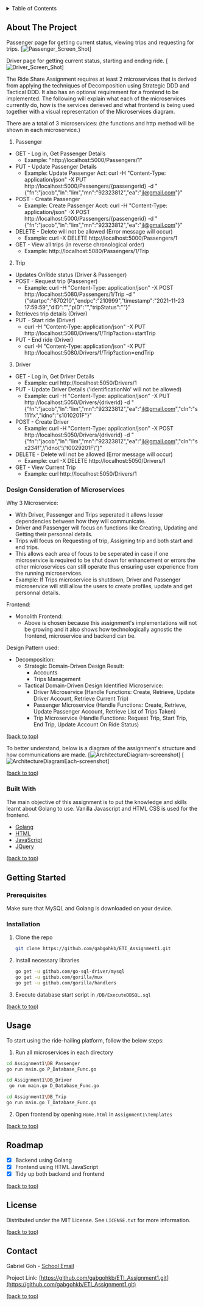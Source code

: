 <!-- TABLE OF CONTENTS -->
<details>
  <summary>Table of Contents</summary>
  <ol>
    <li>
      <a href="#about-the-project">About The Project</a>
      <ul>
        <li><a href="#built-with">Built With</a></li>
      </ul>
    </li>
    <li>
      <a href="#getting-started">Getting Started</a>
      <ul>
        <li><a href="#installation">Installation</a></li>
        <li><a href="#usage">Usage</a></li>
      </ul>
    </li>
    <li><a href="#roadmap">Roadmap</a></li>
    <li><a href="#license">License</a></li>
    <li><a href="#contact">Contact</a></li>
  </ol>
</details>


<!-- ABOUT THE PROJECT -->
## About The Project

Passenger page for getting current status, viewing trips and requesting for trips.
[![Passenger_Screen_Shot][passenger-screenshot]]

Driver page for getting current status, starting and ending ride.
[![Driver_Screen_Shot][driver-screenshot]]

The Ride Share Assignment requires at least 2 microservices that is derived from applying the techniques of Decomposition using Strategic DDD and Tactical DDD. It also has an optional requirement for a frontend to be implemented. The following will explain what each of the microservices currently do, how is the services derieved and what frontend is being used together with a visual representation of the Microservices diagram. 

There are a total of 3 microservices:
(the functions and http method will be shown in each microservice.)
1. Passenger
  * GET - Log in, Get Passenger Details 
    * Example: "http://localhost:5000/Passengers/1"
  * PUT - Update Passenger Details 
    * Example: Update Passenger Act: curl -H "Content-Type: application/json" -X PUT http://localhost:5000/Passengers/{passengerid} -d "{\"fn\":\"jacob\",\"ln\":\"lim\",\"mn\":\"92323812\",\"ea\":\"jl@gmail.com\"}"
  * POST - Create Passenger
    * Example: Create Passenger Acct: curl -H "Content-Type: application/json" -X POST http://localhost:5000/Passengers/{passengerid} -d "{\"fn\":\"jacob\",\"ln\":\"lim\",\"mn\":\"92323812\",\"ea\":\"jl@gmail.com\"}"
  * DELETE - Delete will not be allowed (Error message will occur)
    * Example: curl -X DELETE http://localhost:5000/Passengers/1
  * GET - View all trips (in reverse chronological order) 
    * Example: http://localhost:5080/Passengers/1/Trip
2. Trip
  * Updates OnRide status (Driver & Passenger)
  * POST - Request trip (Passenger)
    * Example: curl -H "Content-Type: application/json" -X POST http://localhost:5080/Passengers/1/Trip -d "{\"startpc\":\"670210\",\"endpc\":\"210999\",\"timestamp\":\"2021-11-23 17:59:59\",\"dID\":\"\",\"pID\":\"\",\"tripStatus\":\"\"}"
  * Retrieves trip details (Driver)
  * PUT - Start ride (Driver)
    * curl -H "Content-Type: application/json" -X PUT http://localhost:5080/Drivers/1/Trip?action=startTrip
  * PUT - End ride (Driver)
    * curl -H "Content-Type: application/json" -X PUT http://localhost:5080/Drivers/1/Trip?action=endTrip
3. Driver
  * GET - Log in, Get Driver Details 
    * Example: curl http://localhost:5050/Drivers/1
  * PUT - Update Driver Details ('identificationNo' will not be allowed)
    * Example: curl -H "Content-Type: application/json" -X PUT http://localhost:5050/Drivers/{driverid} -d "{\"fn\":\"jacob\",\"ln\":\"lim\",\"mn\":\"92323812\",\"ea\":\"jl@gmail.com\",\"cln\":\"s111fx\",\"idno\":\"s1010201F\"}"
  * POST - Create Driver
    * Example: curl -H "Content-Type: application/json" -X POST http://localhost:5050/Drivers/{driverid} -d "{\"fn\":\"jacob\",\"ln\":\"lim\",\"mn\":\"92323812\",\"ea\":\"jl@gmail.com\",\"cln\":\"sx234f\",\”idno\”:\”t0029201F\”}"
  * DELETE - Delete will not be allowed (Error message will occur)
    * Example: curl -X DELETE http://localhost:5050/Drivers/1
  * GET - View Current Trip 
    * Example: curl http://localhost:5050/Drivers/1

### Design Consideration of Microservices

Why 3 Microservice: 
  * With Driver, Passenger and Trips seperated it allows lesser dependencies between how they will communicate. 
  * Driver and Passenger will focus on functions like Creating, Updating and Getting their personnal details. 
  * Trips will focus on Requesting of trip, Assigning trip and both start and end trips. 
  * This allows each area of focus to be seperated in case if one microservice is required to be shut down for enhancement or errors the other microservices can still operate thus ensuring user experience from the running microservices. 
  * Example: If Trips microservice is shutdown, Driver and Passenger microservice will still allow the users to create  profiles, update and get personnal details. 

Frontend: 
  * Monolith Frontend:
    * Above is chosen because this assignment's implementations will not be growing and it also shows how technologically agnostic the frontend, microservice and backend can be. 

Design Pattern used: 
  * Decomposition: 
    * Strategic Domain-Driven Design Result: 
      * Accounts 
      * Trips Management 
    * Tactical Domain-Driven Design Identified Microservice: 
      * Driver Microservice (Handle Functions: Create, Retrieve, Update Driver Account, Retrieve Current Trip)
      * Passenger Microservice (Handle Functions: Create, Retrieve, Update Passenger Account, Retrieve List of Trips Taken)
      * Trip Microservice (Handle Functions: Request Trip, Start Trip, End Trip, Update Account On Ride Status)

<p align="left">(<a href="#top">back to top</a>)</p>

To better understand, below is a diagram of the assignment's structure and how communications are made.
[![ArchitectureDiagram-screenshot][architecturediagram-screenshot]]
[![ArchitectureDiagramEach-screenshot][architecturediagrameach-screenshot]]


<p align="left">(<a href="#top">back to top</a>)</p>


### Built With

The main objective of this assignment is to put the knowledge and skills learnt about Golang to use. 
Vanilla Javascript and HTML CSS is used for the frontend.

* [Golang](https://go.dev/)
* [HTML](https://html.com/)
* [JavaScript](https://www.javascript.com/)
* [JQuery](https://jquery.com)
<p align="left">(<a href="#top">back to top</a>)</p>


<!-- GETTING STARTED -->
## Getting Started

### Prerequisites

Make sure that MySQL and Golang is downloaded on your device.

### Installation

1. Clone the repo
   ```sh
   git clone https://github.com/gabgohkb/ETI_Assignment1.git
   ```
2. Install necessary libraries
   ```sh
   go get -u github.com/go-sql-driver/mysql
   go get -u github.com/gorilla/mux
   go get -u github.com/gorilla/handlers
   ```
3. Execute database start script in `/DB/ExecuteDBSQL.sql`

<p align="left">(<a href="#top">back to top</a>)</p>


<!-- USAGE EXAMPLES -->
## Usage

To start using the ride-hailing platform, follow the below steps:
1. Run all microservices in each directory
 ```sh
 cd Assignment1\DB_Passenger
 go run main.go P_Database_Func.go
 ```
 ```sh
 cd Assignment1\DB_Driver
  go run main.go D_Database_Func.go
 ```
 ```sh
 cd Assignment1\DB_Trip
go run main.go T_Database_Func.go
 ```
2. Open frontend by opening `Home.html` in `Assignment1\Templates`

<p align="left">(<a href="#top">back to top</a>)</p>


<!-- ROADMAP -->
## Roadmap

- [x] Backend using Golang
- [x] Frontend using HTML JavaScript
- [x] Tidy up both backend and frontend

<p align="left">(<a href="#top">back to top</a>)</p>


<!-- LICENSE -->
## License

Distributed under the MIT License. See `LICENSE.txt` for more information.

<p align="left">(<a href="#top">back to top</a>)</p>


<!-- CONTACT -->
## Contact

Gabriel Goh - [School Email](mailto:s10198258@connect.np.edu.sg) 

Project Link: [https://github.com/gabgohkb/ETI_Assignment1.git](https://github.com/gabgohkb/ETI_Assignment1.git)

<p align="left">(<a href="#top">back to top</a>)</p>


<!-- MARKDOWN LINKS & IMAGES -->
<!-- https://www.markdownguide.org/basic-syntax/#reference-style-links -->
[Driver-screenshot]: images/driver.PNG
[Passenger-screenshot]: images/passenger.PNG
[TripPassenger-screenshot]: images/Ptrip.PNG
[TripDriver-screenshot]: images/Dtrip.PNG
[ArchitectureDiagram-screenshot]: images/ArchitectureDiagram.PNG
[ArchitectureDiagramEach-screenshot]: images/ArchitectureDiagramEach.PNG


